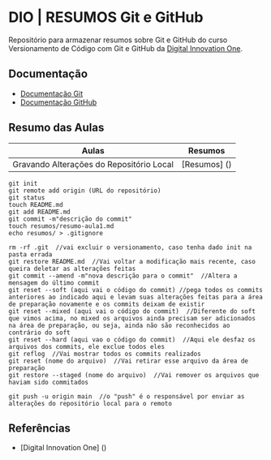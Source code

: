 # DIO | RESUMOS Git e GitHub

Repositório para armazenar resumos sobre Git e GitHub do curso Versionamento de Código com Git e GitHub da [Digital Innovation One](https://www.dio.me/).

## Documentação
- [Documentação Git](https://git-scm.com/doc)
- [Documentação GitHub]()

## Resumo das Aulas

| Aulas | Resumos |
|-------|---------|
|Gravando Alterações do Repositório Local | [Resumos] () |

```
git init
git remote add origin (URL do repositório)
git status
touch README.md
git add README.md
git commit -m"descrição do commit"
touch resumos/resumo-aula1.md
echo resumos/ > .gitignore

rm -rf .git  //vai excluir o versionamento, caso tenha dado init na pasta errada
git restore README.md  //Vai voltar a modificação mais recente, caso queira deletar as alterações feitas
git commit --amend -m"nova descrição para o commit"  //Altera a mensagem do último commit
git reset --soft (aqui vai o código do commit) //pega todos os commits anteriores ao indicado aqui e levam suas alterações feitas para a área de preparação novamente e os commits deixam de existir
git reset --mixed (aqui vai o código do commit)  //Diferente do soft que vimos acima, no mixed os arquivos ainda precisam ser adicionados na área de preparação, ou seja, ainda não são reconhecidos ao contrário do soft
git reset --hard (aqui vao o código do commit)  //Aqui ele desfaz os arquivos dos commits, ele exclue todos eles
git reflog  //Vai mostrar todos os commits realizados
git reset (nome do arquivo)  //Vai retirar esse arquivo da área de preparação
git restore --staged (nome do arquivo)  //Vai remover os arquivos que haviam sido commitados

git push -u origin main  //o "push" é o responsável por enviar as alterações do repositório local para o remoto
```
## Referências
- [Digital Innovation One] ()